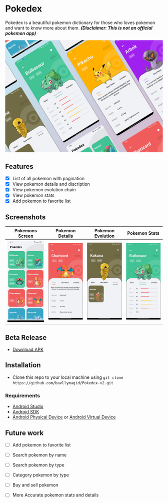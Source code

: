 # Pokedex

Pokedex is a beautiful pokemon dictionary for those who loves pokemon and want to know more about them.
***(Disclaimer: This is not an official pokemon app)*** 

<img src="pics\homeAuto.png"/><br>

## Features

- [x] List of all pokemon with pagination 
- [x] View pokemon details and discription 
- [x] View pokemon evolution chain
- [x] View pokemon stats
- [x] Add pokemon to favorite list

## Screenshots


| Pokemons Screen | Pokemon Details | Pokemon Evolution | Pokemon Stats |
| :---: | :---: | :---: | :---: |
| <img src="pics\Screenshot_2023-03-28-02-44-32-61_6b44c2a917ddd9133d5e03637c86926b.jpg"/> | <img src="pics\Screenshot_2023-03-28-02-44-50-86_6b44c2a917ddd9133d5e03637c86926b.jpg"/> | <img src="pics\Screenshot_2023-03-28-02-45-11-01_6b44c2a917ddd9133d5e03637c86926b.jpg"/> | <img src="pics\Screenshot_2023-03-28-03-47-42-11_6b44c2a917ddd9133d5e03637c86926b.jpg"/> |

## Beta Release

- [Download APK]("https://github.com/bavllymagid/Pokedex-v2/releases/download/v1.0.0/Pokedex.apk")
## Installation

- Clone this repo to your local machine using 
` git clone https://github.com/bavllymagid/Pokedex-v2.git `


### Requirements

- [Android Studio](https://developer.android.com/studio)
- [Android SDK](https://developer.android.com/studio/releases/platform-tools)
- [Android Physical Device](https://developer.android.com/studio/run/device) or [Android Virtual Device](https://developer.android.com/studio/run/managing-avds)

## Future work 

- [ ] Add pokemon to favorite list
- [ ] Search pokemon by name
- [ ] Search pokemon by type
- [ ] Category pokemon by type
- [ ] Buy and sell pokemon
- [ ] More Accurate pokemon stats and details




